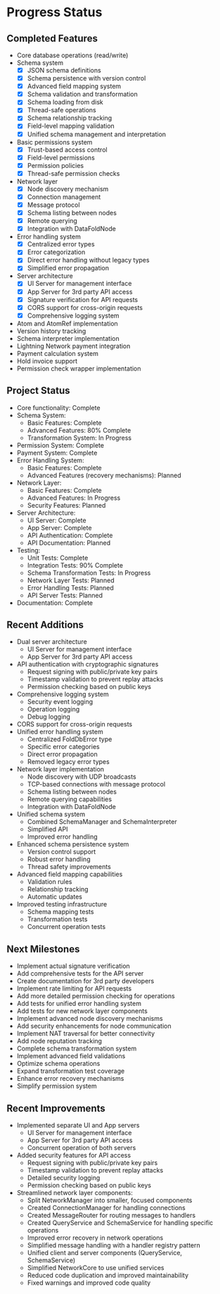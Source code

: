 # Progress Status

## Completed Features
- Core database operations (read/write)
- Schema system
  - [x] JSON schema definitions
  - [x] Schema persistence with version control
  - [x] Advanced field mapping system
  - [x] Schema validation and transformation
  - [x] Schema loading from disk
  - [x] Thread-safe operations
  - [x] Schema relationship tracking
  - [x] Field-level mapping validation
  - [x] Unified schema management and interpretation
- Basic permissions system
  - [x] Trust-based access control
  - [x] Field-level permissions
  - [x] Permission policies
  - [x] Thread-safe permission checks
- Network layer
  - [x] Node discovery mechanism
  - [x] Connection management
  - [x] Message protocol
  - [x] Schema listing between nodes
  - [x] Remote querying
  - [x] Integration with DataFoldNode
- Error handling system
  - [x] Centralized error types
  - [x] Error categorization
  - [x] Direct error handling without legacy types
  - [x] Simplified error propagation
- Server architecture
  - [x] UI Server for management interface
  - [x] App Server for 3rd party API access
  - [x] Signature verification for API requests
  - [x] CORS support for cross-origin requests
  - [x] Comprehensive logging system
- Atom and AtomRef implementation
- Version history tracking
- Schema interpreter implementation
- Lightning Network payment integration
- Payment calculation system
- Hold invoice support
- Permission check wrapper implementation

## Project Status
- Core functionality: Complete
- Schema System: 
  - Basic Features: Complete
  - Advanced Features: 80% Complete
  - Transformation System: In Progress
- Permission System: Complete
- Payment System: Complete
- Error Handling System:
  - Basic Features: Complete
  - Advanced Features (recovery mechanisms): Planned
- Network Layer:
  - Basic Features: Complete
  - Advanced Features: In Progress
  - Security Features: Planned
- Server Architecture:
  - UI Server: Complete
  - App Server: Complete
  - API Authentication: Complete
  - API Documentation: Planned
- Testing: 
  - Unit Tests: Complete
  - Integration Tests: 90% Complete
  - Schema Transformation Tests: In Progress
  - Network Layer Tests: Planned
  - Error Handling Tests: Planned
  - API Server Tests: Planned
- Documentation: Complete

## Recent Additions
- Dual server architecture
  - UI Server for management interface
  - App Server for 3rd party API access
- API authentication with cryptographic signatures
  - Request signing with public/private key pairs
  - Timestamp validation to prevent replay attacks
  - Permission checking based on public keys
- Comprehensive logging system
  - Security event logging
  - Operation logging
  - Debug logging
- CORS support for cross-origin requests
- Unified error handling system
  - Centralized FoldDbError type
  - Specific error categories
  - Direct error propagation
  - Removed legacy error types
- Network layer implementation
  - Node discovery with UDP broadcasts
  - TCP-based connections with message protocol
  - Schema listing between nodes
  - Remote querying capabilities
  - Integration with DataFoldNode
- Unified schema system
  - Combined SchemaManager and SchemaInterpreter
  - Simplified API
  - Improved error handling
- Enhanced schema persistence system
  - Version control support
  - Robust error handling
  - Thread safety improvements
- Advanced field mapping capabilities
  - Validation rules
  - Relationship tracking
  - Automatic updates
- Improved testing infrastructure
  - Schema mapping tests
  - Transformation tests
  - Concurrent operation tests

## Next Milestones
- Implement actual signature verification
- Add comprehensive tests for the API server
- Create documentation for 3rd party developers
- Implement rate limiting for API requests
- Add more detailed permission checking for operations
- Add tests for unified error handling system
- Add tests for new network layer components
- Implement advanced node discovery mechanisms
- Add security enhancements for node communication
- Implement NAT traversal for better connectivity
- Add node reputation tracking
- Complete schema transformation system
- Implement advanced field validations
- Optimize schema operations
- Expand transformation test coverage
- Enhance error recovery mechanisms
- Simplify permission system

## Recent Improvements
- Implemented separate UI and App servers
  - UI Server for management interface
  - App Server for 3rd party API access
  - Concurrent operation of both servers
- Added security features for API access
  - Request signing with public/private key pairs
  - Timestamp validation to prevent replay attacks
  - Detailed security logging
  - Permission checking based on public keys
- Streamlined network layer components:
  - Split NetworkManager into smaller, focused components
  - Created ConnectionManager for handling connections
  - Created MessageRouter for routing messages to handlers
  - Created QueryService and SchemaService for handling specific operations
  - Improved error recovery in network operations
  - Simplified message handling with a handler registry pattern
  - Unified client and server components (QueryService, SchemaService)
  - Simplified NetworkCore to use unified services
  - Reduced code duplication and improved maintainability
  - Fixed warnings and improved code quality
